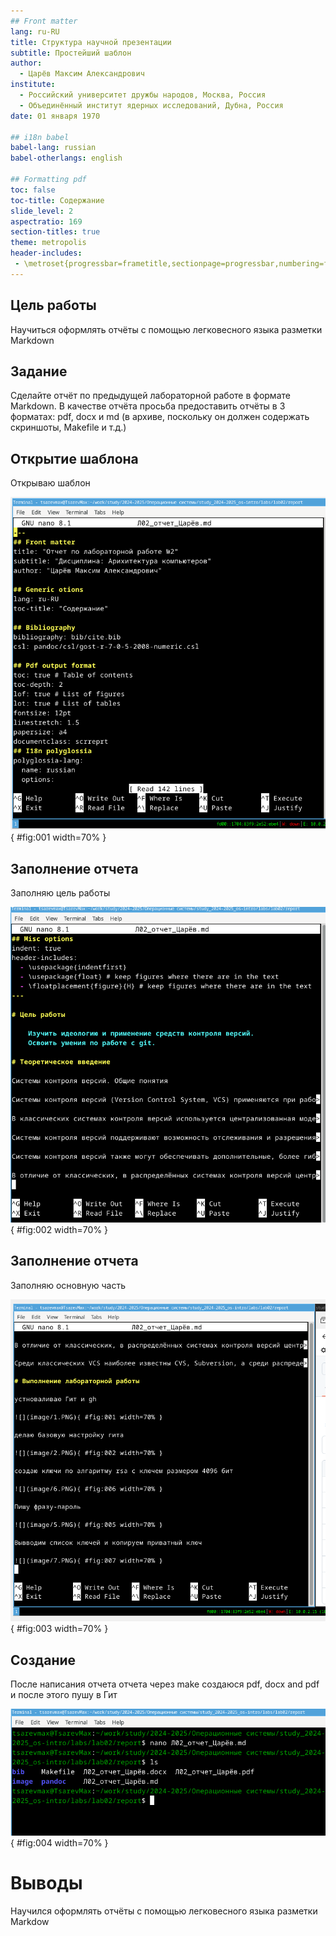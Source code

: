 ```yaml
---
## Front matter
lang: ru-RU
title: Структура научной презентации
subtitle: Простейший шаблон
author:
  - Царёв Максим Александрович
institute:
  - Российский университет дружбы народов, Москва, Россия
  - Объединённый институт ядерных исследований, Дубна, Россия
date: 01 января 1970

## i18n babel
babel-lang: russian
babel-otherlangs: english

## Formatting pdf
toc: false
toc-title: Содержание
slide_level: 2
aspectratio: 169
section-titles: true
theme: metropolis
header-includes:
 - \metroset{progressbar=frametitle,sectionpage=progressbar,numbering=fraction}
---
```


## Цель работы

Научиться оформлять отчёты с помощью легковесного языка разметки Markdown

## Задание

Сделайте отчёт по предыдущей лабораторной работе в формате Markdown.
В качестве отчёта просьба предоставить отчёты в 3 форматах: pdf, docx и md (в архиве,
поскольку он должен содержать скриншоты, Makefile и т.д.)

## Открытие шаблона

Открываю шаблон

![](image/1.PNG){ #fig:001 width=70% }

## Заполнение отчета

Заполняю цель работы

![](image/2.PNG){ #fig:002 width=70% }

## Заполнение отчета

Заполняю основную часть

![](image/3.PNG){ #fig:003 width=70% }

## Создание

После написания отчета отчета через make создаюся pdf, docx and pdf и после этого пушу в Гит 

![](image/4.PNG){ #fig:004 width=70% }

# Выводы

Научился оформлять отчёты с помощью легковесного языка разметки Markdow
